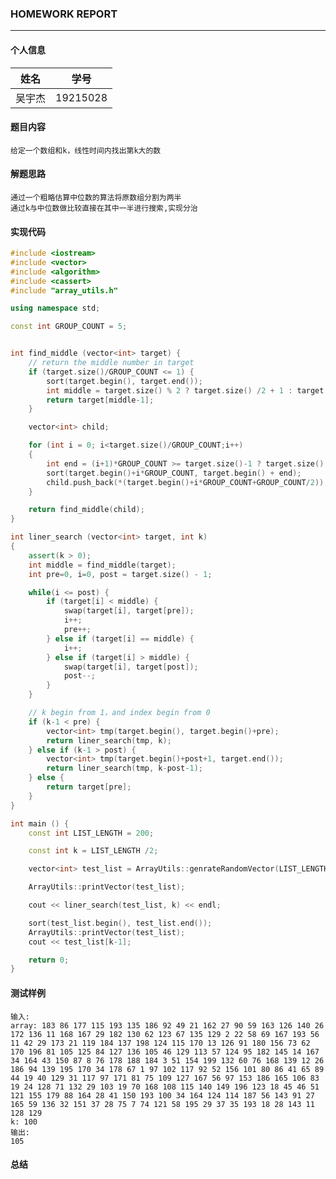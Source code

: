 ### HOMEWORK REPORT

---

#### 个人信息

 姓名 | 学号 
 :---: | :---:
 吴宇杰 | 19215028
 
#### 题目内容
 
    给定一个数组和k，线性时间内找出第k大的数
    
#### 解题思路

    通过一个粗略估算中位数的算法将原数组分割为两半
    通过k与中位数做比较直接在其中一半进行搜索,实现分治
    
#### 实现代码

```c++
#include <iostream>
#include <vector>
#include <algorithm>
#include <cassert>
#include "array_utils.h"

using namespace std;

const int GROUP_COUNT = 5;


int find_middle (vector<int> target) {
    // return the middle number in target
    if (target.size()/GROUP_COUNT <= 1) {
        sort(target.begin(), target.end());
        int middle = target.size() % 2 ? target.size() /2 + 1 : target.size() /2;
        return target[middle-1];
    }

    vector<int> child;

    for (int i = 0; i<target.size()/GROUP_COUNT;i++)
    {
        int end = (i+1)*GROUP_COUNT >= target.size()-1 ? target.size() - 1 : (i+1) * GROUP_COUNT;
        sort(target.begin()+i*GROUP_COUNT, target.begin() + end);
        child.push_back(*(target.begin()+i*GROUP_COUNT+GROUP_COUNT/2));
    }

    return find_middle(child);
}

int liner_search (vector<int> target, int k)
{
    assert(k > 0);
    int middle = find_middle(target);
    int pre=0, i=0, post = target.size() - 1;

    while(i <= post) {
        if (target[i] < middle) {
            swap(target[i], target[pre]);
            i++;
            pre++;
        } else if (target[i] == middle) {
            i++;
        } else if (target[i] > middle) {
            swap(target[i], target[post]);
            post--;
        }
    }

    // k begin from 1，and index begin from 0
    if (k-1 < pre) {
        vector<int> tmp(target.begin(), target.begin()+pre);
        return liner_search(tmp, k);
    } else if (k-1 > post) {
        vector<int> tmp(target.begin()+post+1, target.end());
        return liner_search(tmp, k-post-1);
    } else {
        return target[pre];
    }
}

int main () {
    const int LIST_LENGTH = 200;

    const int k = LIST_LENGTH /2;

    vector<int> test_list = ArrayUtils::genrateRandomVector(LIST_LENGTH, 0, LIST_LENGTH);

    ArrayUtils::printVector(test_list);

    cout << liner_search(test_list, k) << endl;

    sort(test_list.begin(), test_list.end());
    ArrayUtils::printVector(test_list);
    cout << test_list[k-1];

    return 0;
}
```

#### 测试样例

    输入:
    array: 183 86 177 115 193 135 186 92 49 21 162 27 90 59 163 126 140 26 172 136 11 168 167 29 182 130 62 123 67 135 129 2 22 58 69 167 193 56 11 42 29 173 21 119 184 137 198 124 115 170 13 126 91 180 156 73 62 170 196 81 105 125 84 127 136 105 46 129 113 57 124 95 182 145 14 167 34 164 43 150 87 8 76 178 188 184 3 51 154 199 132 60 76 168 139 12 26 186 94 139 195 170 34 178 67 1 97 102 117 92 52 156 101 80 86 41 65 89 44 19 40 129 31 117 97 171 81 75 109 127 167 56 97 153 186 165 106 83 19 24 128 71 132 29 103 19 70 168 108 115 140 149 196 123 18 45 46 51 121 155 179 88 164 28 41 150 193 100 34 164 124 114 187 56 143 91 27 165 59 136 32 151 37 28 75 7 74 121 58 195 29 37 35 193 18 28 143 11 128 129  
    k: 100
    输出:
    105

#### 总结

    
